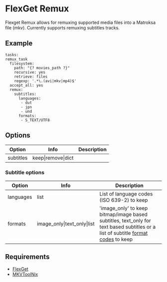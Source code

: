 FlexGet Remux
=============

Flexget Remux allows for remuxing supported media files into a Matroksa file (mkv). 
Currently supports remuxing subtitles tracks.

Example
-------

    tasks:
    remux_task
      filesystem:
        path: "{? movies_path ?}"
        recursive: yes
        retrieve: files
        regexp: '.*\.(avi|mkv|mp4)$'
      accept_all: yes
      remux:
        subtitles:
          languages:
           - dut
           - jpn
           - und
          formats:
           - S_TEXT/UTF8

Options
-------

| Option  | Info | Description |
| ------------- | --------- | --------- |
| subtitles  | keep\|remove\|dict | |


### Subtitle options

| Option  | Info | Description |
| ------------- | --------- | --------- |
| languages  | list  | List of language codes (ISO 639-2) to keep |
| formats  | image_only\|text_only\|list  | 'image_only' to keep bitmap/image based subtitles, text_only for text based subtitles or a list of subtitle [format codes](http://matroska-org.github.io/matroska-specification/codec_specs.html ) to keep |


Requirements
------------

- [FlexGet](https://github.com/Flexget/Flexget)
- [MKVToolNix](https://mkvtoolnix.download)
